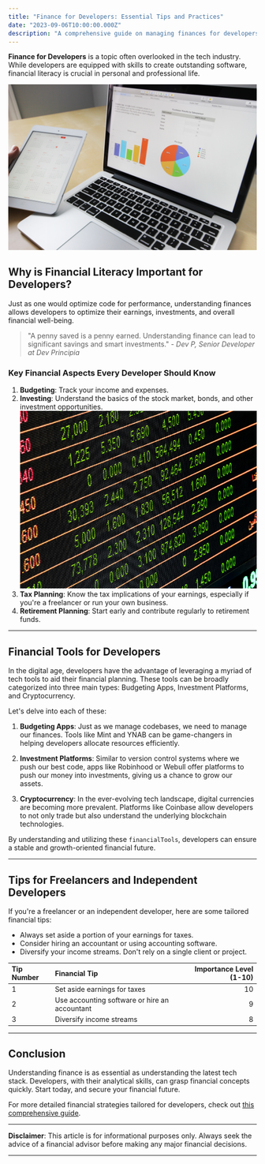 ```yaml
---
title: "Finance for Developers: Essential Tips and Practices"
date: "2023-09-06T10:00:00.000Z"
description: "A comprehensive guide on managing finances for developers"
---
```


**Finance for Developers** is a topic often overlooked in the tech industry. While developers are equipped with skills to create outstanding software, financial literacy is crucial in personal and professional life.

![Developer at Work](../../../src/images/budget.jpg "Developer engrossed in coding")

## Why is Financial Literacy Important for Developers?

Just as one would optimize code for performance, understanding finances allows developers to optimize their earnings, investments, and overall financial well-being.

> "A penny saved is a penny earned. Understanding finance can lead to significant savings and smart investments." - _Dev P, Senior Developer at Dev Principia_

### Key Financial Aspects Every Developer Should Know

1. **Budgeting**: Track your income and expenses.
2. **Investing**: Understand the basics of the stock market, bonds, and other investment opportunities.
   ![Budgeting Image](../../../src/images/finance.png "Developer budgeting on a laptop")
3. **Tax Planning**: Know the tax implications of your earnings, especially if you're a freelancer or run your own business.
4. **Retirement Planning**: Start early and contribute regularly to retirement funds.

---

## Financial Tools for Developers

In the digital age, developers have the advantage of leveraging a myriad of tech tools to aid their financial planning. These tools can be broadly categorized into three main types: Budgeting Apps, Investment Platforms, and Cryptocurrency.

Let's delve into each of these:

1. **Budgeting Apps**: Just as we manage codebases, we need to manage our finances. Tools like Mint and YNAB can be game-changers in helping developers allocate resources efficiently.

2. **Investment Platforms**: Similar to version control systems where we push our best code, apps like Robinhood or Webull offer platforms to push our money into investments, giving us a chance to grow our assets.

3. **Cryptocurrency**: In the ever-evolving tech landscape, digital currencies are becoming more prevalent. Platforms like Coinbase allow developers to not only trade but also understand the underlying blockchain technologies.

By understanding and utilizing these `financialTools`, developers can ensure a stable and growth-oriented financial future.

---

## Tips for Freelancers and Independent Developers

If you're a freelancer or an independent developer, here are some tailored financial tips:

- Always set aside a portion of your earnings for taxes.
- Consider hiring an accountant or using accounting software.
- Diversify your income streams. Don't rely on a single client or project.

| Tip Number | Financial Tip                                              | Importance Level (1-10) |
| :--------- | :--------------------------------------------------------- | ----------------------: |
| 1          | Set aside earnings for taxes                               |                      10 |
| 2          | Use accounting software or hire an accountant              |                       9 |
| 3          | Diversify income streams                                   |                       8 |

---

## Conclusion

Understanding finance is as essential as understanding the latest tech stack. Developers, with their analytical skills, can grasp financial concepts quickly. Start today, and secure your financial future.

For more detailed financial strategies tailored for developers, check out [this comprehensive guide](https://en.wikipedia.org/wiki/Finance).

---

**Disclaimer**: This article is for informational purposes only. Always seek the advice of a financial advisor before making any major financial decisions.

---
